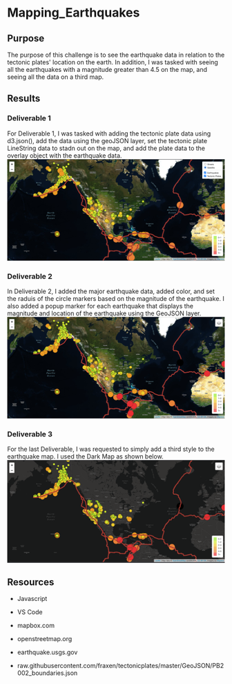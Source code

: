 # Mapping_Earthquakes

## Purpose
The purpose of this challenge is to see the earthquake data in relation to the tectonic plates' location on the earth. In addition, I was tasked with seeing all the earthquakes with a magnitude greater than 4.5 on the map, and seeing all the data on a third map.

## Results
### Deliverable 1
For Deliverable 1, I was tasked with adding the tectonic plate data using d3.json(), add the data using the geoJSON layer, set the tectonic plate LineString data to stadn out on the map, and add the plate data to the overlay object with the earthquake data.
![T_Plates](./Earthquake_Challenge/T_Plates.png)

### Deliverable 2
In Deliverable 2, I added the major earthquake data, added color, and set the raduis of the circle markers based on the magnitude of the earthquake. I also added a popup marker for each earthquake that displays the magnitude and location of the earthquake using the GeoJSON layer.
![Major_Earthquakes](./Earthquake_Challenge/Major_Earthquakes.png)

### Deliverable 3
For the last Deliverable, I was requested to simply add a third style to the earthquake map. I used the Dark Map as shown below.
![Dark_Map](./Earthquake_Challenge/Dark_Map.png)

## Resources
- Javascript

- VS Code

- mapbox.com

- openstreetmap.org

- earthquake.usgs.gov

- raw.githubusercontent.com/fraxen/tectonicplates/master/GeoJSON/PB2002_boundaries.json


